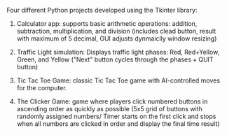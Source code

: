 Four different Python projects developed using the Tkinter library:

1) Calculator app: supports basic arithmetic operations: addition, subtraction, multiplication, and division (includes clead button, result with maximum of 5 decimal, GUI adjusts dynmaiclly window resizing)

2) Traffic Light simulation: Displays traffic light phases: Red, Red+Yellow, Green, and Yellow ("Next" button cycles through the phases + QUIT button)

3) Tic Tac Toe Game: classic Tic Tac Toe game with AI-controlled moves for the computer.

4) The Clicker Game: game where players click numbered buttons in ascending order as quickly as possible (5x5 grid of buttons with randomly assigned numbers/ Timer starts on the first click and stops when all numbers are clicked in order and display the final time result)
